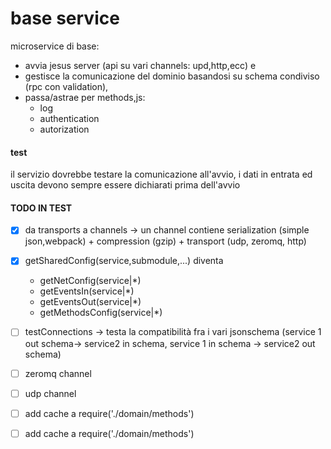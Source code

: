 # base service
microservice di base:
  - avvia jesus server (api su vari channels: upd,http,ecc) e
  - gestisce la comunicazione del dominio basandosi su schema condiviso (rpc con validation),
  - passa/astrae per methods,js:
    - log
    - authentication
    - autorization

#### test
il servizio dovrebbe testare la comunicazione all'avvio,
i dati in entrata ed uscita devono sempre essere dichiarati prima dell'avvio


#### TODO IN TEST
- [x] da transports a channels -> un channel contiene serialization (simple json,webpack) + compression (gzip)  + transport (udp, zeromq, http)
- [x] getSharedConfig(service,submodule,...) diventa
  - getNetConfig(service|*)
  - getEventsIn(service|*)
  - getEventsOut(service|*)
  - getMethodsConfig(service|*)


- [ ] testConnections -> testa la compatibilità fra i vari  jsonschema (service 1 out schema-> service2 in schema, service 1 in schema -> service2 out schema)
- [ ] zeromq channel
- [ ] udp channel


- [ ] add cache a require('./domain/methods')
- [ ] add cache a require('./domain/methods')
